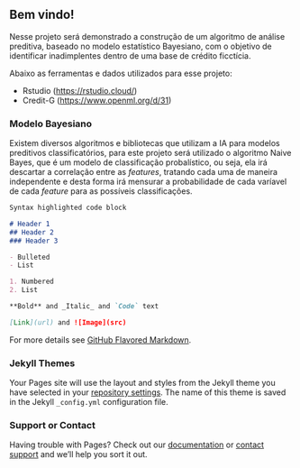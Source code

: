 ## Bem vindo!

Nesse projeto será demonstrado a construção de um algoritmo de análise preditiva, baseado no modelo estatístico Bayesiano, com o objetivo de identificar inadimplentes dentro de uma base de crédito ficctícia.

Abaixo as ferramentas e dados utilizados para esse projeto:

 - Rstudio (https://rstudio.cloud/)
 - Credit-G (https://www.openml.org/d/31)

### Modelo Bayesiano

Existem diversos algoritmos e bibliotecas que utilizam a IA para modelos preditivos classificatórios, para este projeto será utilizado o algoritmo Naive Bayes, que é um modelo de classificação probalístico, ou seja, ela irá descartar a correlação entre as <i>features</i>, tratando cada uma de maneira independente e desta forma irá mensurar a probabilidade de cada varíavel de cada <i>feature</i> para as possíveis classificações.

```markdown
Syntax highlighted code block

# Header 1
## Header 2
### Header 3

- Bulleted
- List

1. Numbered
2. List

**Bold** and _Italic_ and `Code` text

[Link](url) and ![Image](src)
```

For more details see [GitHub Flavored Markdown](https://guides.github.com/features/mastering-markdown/).

### Jekyll Themes

Your Pages site will use the layout and styles from the Jekyll theme you have selected in your [repository settings](https://github.com/davidsonotto/Naive-Bayes---Credit/settings). The name of this theme is saved in the Jekyll `_config.yml` configuration file.

### Support or Contact

Having trouble with Pages? Check out our [documentation](https://help.github.com/categories/github-pages-basics/) or [contact support](https://github.com/contact) and we’ll help you sort it out.
